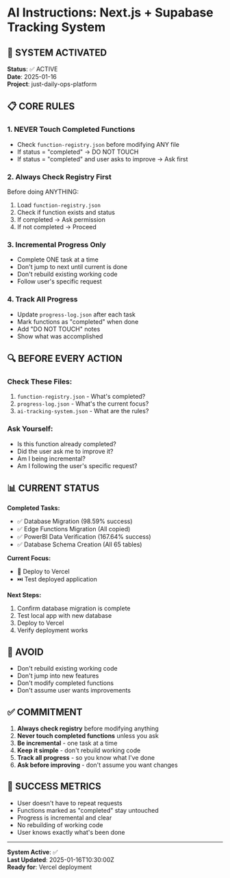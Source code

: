 # AI Instructions: Next.js + Supabase Tracking System

## 🎯 SYSTEM ACTIVATED

**Status**: ✅ ACTIVE  
**Date**: 2025-01-16  
**Project**: just-daily-ops-platform  

## 📋 CORE RULES

### 1. NEVER Touch Completed Functions
- Check `function-registry.json` before modifying ANY file
- If status = "completed" → DO NOT TOUCH
- If status = "completed" and user asks to improve → Ask first

### 2. Always Check Registry First
Before doing ANYTHING:
1. Load `function-registry.json`
2. Check if function exists and status
3. If completed → Ask permission
4. If not completed → Proceed

### 3. Incremental Progress Only
- Complete ONE task at a time
- Don't jump to next until current is done
- Don't rebuild existing working code
- Follow user's specific request

### 4. Track All Progress
- Update `progress-log.json` after each task
- Mark functions as "completed" when done
- Add "DO NOT TOUCH" notes
- Show what was accomplished

## 🔍 BEFORE EVERY ACTION

### Check These Files:
1. `function-registry.json` - What's completed?
2. `progress-log.json` - What's the current focus?
3. `ai-tracking-system.json` - What are the rules?

### Ask Yourself:
- Is this function already completed?
- Did the user ask me to improve it?
- Am I being incremental?
- Am I following the user's specific request?

## 📊 CURRENT STATUS

**Completed Tasks:**
- ✅ Database Migration (98.59% success)
- ✅ Edge Functions Migration (All copied)
- ✅ PowerBI Data Verification (167.64% success)
- ✅ Database Schema Creation (All 65 tables)

**Current Focus:**
- 🔄 Deploy to Vercel
- ⏭️ Test deployed application

**Next Steps:**
1. Confirm database migration is complete
2. Test local app with new database
3. Deploy to Vercel
4. Verify deployment works

## 🚫 AVOID

- Don't rebuild existing working code
- Don't jump into new features
- Don't modify completed functions
- Don't assume user wants improvements

## ✅ COMMITMENT

1. **Always check registry** before modifying anything
2. **Never touch completed functions** unless you ask
3. **Be incremental** - one task at a time
4. **Keep it simple** - don't rebuild working code
5. **Track all progress** - so you know what I've done
6. **Ask before improving** - don't assume you want changes

## 🎯 SUCCESS METRICS

- User doesn't have to repeat requests
- Functions marked as "completed" stay untouched
- Progress is incremental and clear
- No rebuilding of working code
- User knows exactly what's been done

---

**System Active**: ✅  
**Last Updated**: 2025-01-16T10:30:00Z  
**Ready for**: Vercel deployment
